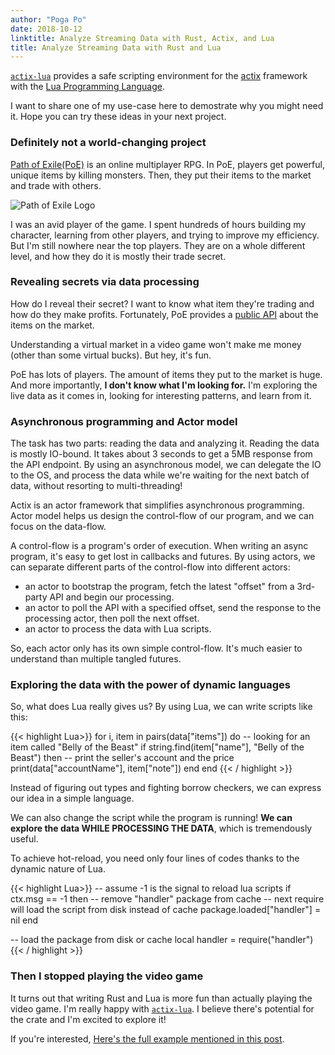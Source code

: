 ```yaml
---
author: "Poga Po"
date: 2018-10-12
linktitle: Analyze Streaming Data with Rust, Actix, and Lua
title: Analyze Streaming Data with Rust and Lua
---
```


[`actix-lua`](https://github.com/poga/actix-lua) provides a safe scripting environment for the [actix](http://actix.rs) framework with the [Lua Programming Language](http://lua.org).

I want to share one of my use-case here to demostrate why you might need it. Hope you can try these ideas in your next project.

### Definitely not a world-changing project

[Path of Exile(PoE)](https://pathofexile.com) is an online multiplayer RPG. In PoE, players get powerful, unique items by killing monsters. Then, they put their items to the market and trade with others.

![Path of Exile Logo](/poe-logo.jpeg)

I was an avid player of the game. I spent hundreds of hours building my character, learning from other players, and trying to improve my efficiency. But I'm still nowhere near the top players. They are on a whole different level, and how they do it is mostly their trade secret.

### Revealing secrets via data processing

How do I reveal their secret? I want to know what item they're trading and how do they make profits. Fortunately, PoE provides a [public API](https://pathofexile.gamepedia.com/Public_stash_tab_API) about the items on the market.

Understanding a virtual market in a video game won't make me money (other than some virtual bucks). But hey, it's fun.

PoE has lots of players. The amount of items they put to the market is huge. And more importantly, **I don't know what I'm looking for.** I'm exploring the live data as it comes in, looking for interesting patterns, and learn from it.

### Asynchronous programming and Actor model

The task has two parts: reading the data and analyzing it. Reading the data is mostly IO-bound. It takes about 3 seconds to get a 5MB response from the API endpoint. By using an asynchronous model, we can delegate the IO to the OS, and process the data while we're waiting for the next batch of data, without resorting to multi-threading!

Actix is an actor framework that simplifies asynchronous programming. Actor model helps us design the control-flow of our program, and we can focus on the data-flow.

A control-flow is a program's order of execution. When writing an async program, it's easy to get lost in callbacks and futures. By using actors, we can separate different parts of the control-flow into different actors:

* an actor to bootstrap the program, fetch the latest "offset" from a 3rd-party API and begin our processing.
* an actor to poll the API with a specified offset, send the response to the processing actor, then poll the next offset.
* an actor to process the data with Lua scripts.

So, each actor only has its own simple control-flow. It's much easier to understand than multiple tangled futures.

### Exploring the data with the power of dynamic languages

So, what does Lua really gives us? By using Lua, we can write scripts like this:

{{< highlight Lua>}}
for i, item in pairs(data["items"]) do
    -- looking for an item called "Belly of the Beast"
    if string.find(item["name"], "Belly of the Beast") then
        -- print the seller's account and the price
        print(data["accountName"], item["note"])
    end
end
{{< / highlight >}}

Instead of figuring out types and fighting borrow checkers, we can express our idea in a simple language.

We can also change the script while the program is running! **We can explore the data WHILE PROCESSING THE DATA**, which is tremendously useful.

To achieve hot-reload, you need only four lines of codes thanks to the dynamic nature of Lua.

{{< highlight Lua>}}
-- assume -1 is the signal to reload lua scripts
if ctx.msg == -1 then
  -- remove "handler" package from cache
  -- next require will load the script from disk instead of cache
  package.loaded["handler"] = nil
end

-- load the package from disk or cache
local handler = require("handler")
{{< / highlight >}}

### Then I stopped playing the video game

It turns out that writing Rust and Lua is more fun than actually playing the video game. I'm really happy with [`actix-lua`](https://github.com/poga/actix-lua). I believe there's potential for the crate and I'm excited to explore it!

If you're interested, [Here's the full example mentioned in this post](https://github.com/poga/streaming-data-parsing-with-actix-lua).
